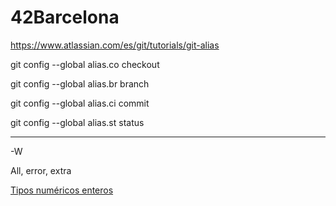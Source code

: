# 42Barcelona


https://www.atlassian.com/es/git/tutorials/git-alias



  git config --global alias.co checkout

  git config --global alias.br branch

  git config --global alias.ci commit

  git config --global alias.st status
  
---

  -W
  
All, error, extra
  

[Tipos numéricos enteros ](https://docs.microsoft.com/es-es/dotnet/csharp/language-reference/builtin-types/integral-numeric-types)